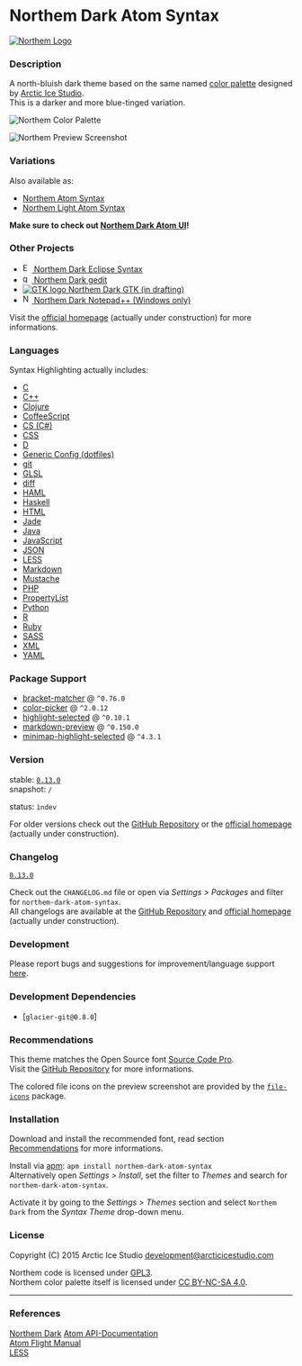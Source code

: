 Northem Dark Atom Syntax
========================

[![Northem Logo](https://raw.githubusercontent.com/arcticicestudio/northem-dark-atom-syntax/master/res/image/northem-logo.png)](http://arcticicestudio.com/Northem)

### Description
A north-bluish dark theme based on the same named [color palette](https://github.com/arcticicestudio/northem) designed by [Arctic Ice Studio](http://arcticicestudio.com).  
This is a darker and more blue-tinged variation.

![Northem Color Palette](https://raw.githubusercontent.com/arcticicestudio/northem-dark-atom-syntax/master/res/image/northem-dark.png)

![Northem Preview Screenshot](https://raw.githubusercontent.com/arcticicestudio/northem-dark-atom-syntax/master/res/image/preview-screenshot.png)

### Variations
Also available as:
  - [Northem Atom Syntax](https://github.com/arcticicestudio/northem-atom-syntax)
  - [Northem Light Atom Syntax](https://github.com/arcticicestudio/northem-light-atom-syntax)

__Make sure to check out [Northem Dark Atom UI](https://github.com/arcticicestudio/northem-dark-atom-ui)!__

### Other Projects
  - <a href="https://github.com/arcticicestudio/northem-dark-eclipse-syntax"><img src="https://eclipse.org/favicon.ico" alt="Eclipse logo" width=16 height=16> Northem Dark Eclipse Syntax</a>
  - <a href="https://github.com/arcticicestudio/northem-dark-gedit"><img src="https://static.gnome.org/wiki.gnome.org/gnome/css/favicon.png" alt="gedit logo" width=16 height=16> Northem Dark gedit</a>
  - <a href="#"><img src="http://www.gtk.org/images/gtk-logo.ico" alt="GTK logo"> Northem Dark GTK (in drafting)</a>
  - <a href="https://github.com/arcticicestudio/northem-dark-notepadplusplus"><img src="http://notepad-plus-plus.org/assets/images/favicon.ico" alt="Notepadd++ logo" width=16 height=16> Northem Dark Notepad++ (Windows only)</a>

Visit the [official homepage](http://arcticicestudio.com/Northem) (actually under construction) for more informations.

### Languages
Syntax Highlighting actually includes:
  - [C](https://atom.io/packages/language-c)
  - [C++](https://atom.io/packages/language-c)
  - [Clojure](https://atom.io/packages/language-clojure)
  - [CoffeeScript](https://atom.io/packages/language-coffee-script)
  - [CS (C#)](https://atom.io/packages/language-csharp)
  - [CSS](https://atom.io/packages/language-css)
  - [D](https://atom.io/packages/language-d)
  - [Generic Config (dotfiles)](https://atom.io/packages/language-generic-config)
  - [git](https://atom.io/packages/language-git)
  - [GLSL](https://atom.io/packages/language-glsl)
  - [diff](https://atom.io/packages/git-diff)
  - [HAML](https://atom.io/packages/language-haml)
  - [Haskell](https://atom.io/packages/language-haskell)
  - [HTML](https://atom.io/packages/language-html)
  - [Jade](https://atom.io/packages/language-jade)
  - [Java](https://atom.io/packages/language-java)
  - [JavaScript](https://atom.io/packages/language-javascript)
  - [JSON](https://atom.io/packages/language-json)
  - [LESS](https://atom.io/packages/language-lesss)
  - [Markdown](https://atom.io/packages/language-gfm)
  - [Mustache](https://atom.io/packages/language-mustache)
  - [PHP](https://atom.io/packages/language-php)
  - [PropertyList](https://atom.io/packages/language-property-list)
  - [Python](https://atom.io/packages/language-python)
  - [R](https://atom.io/packages/language-r)
  - [Ruby](https://atom.io/packages/language-ruby)
  - [SASS](https://atom.io/packages/language-sass)
  - [XML](https://atom.io/packages/language-xml)
  - [YAML](https://atom.io/packages/language-yaml)

### Package Support
  - [bracket-matcher](https://atom.io/packages/bracket-matcher) @ `^0.76.0`
  - [color-picker](https://atom.io/packages/color-picker) @ `^2.0.12`
  - [highlight-selected](https://atom.io/packages/highlight-selected) @ `^0.10.1`
  - [markdown-preview](https://atom.io/packages/markdown-preview) @ `^0.150.0`
  - [minimap-highlight-selected](https://atom.io/packages/minimap-highlight-selected) @ `^4.3.1`

### Version
stable: [`0.13.0`](https://github.com/arcticicestudio/northem-dark-atom-syntax/releases/latest)  
snapshot: `/`

status: `ìndev`

For older versions check out the [GitHub Repository](https://github.com/arcticicestudio/northem-dark-atom-syntax) or the [official homepage](http://arcticicestudio.com/Northem) (actually under construction).

### Changelog
[`0.13.0`](CHANGELOG.md)

Check out the `CHANGELOG.md` file or open via _Settings > Packages_ and filter for `northem-dark-atom-syntax`.  
All changelogs are available at the [GitHub Repository](https://github.com/arcticicestudio/northem-dark-atom-syntax) and [official homepage](http://arcticicestudio.com/Northem) (actually under construction).

### Development
Please report bugs and suggestions for improvement/language support [here](https://github.com/arcticicestudio/northem-dark-atom-syntax/issues).

### Development Dependencies
  - [`glacier-git@0.8.0`]

### Recommendations
This theme matches the Open Source font [Source Code Pro](https://typekit.com/fonts/source-code-pro).  
Visit the [GitHub Repository](https://github.com/adobe-fonts/source-code-pro) for more informations.

The colored file icons on the preview screenshot are provided by the [`file-icons`](https://atom.io/packages/file-icons) package.

### Installation
Download and install the recommended font, read section [Recommendations](#Recommendations) for more informations.

Install via [apm](https://github.com/atom/apm): `apm install northem-dark-atom-syntax`  
Alternatively open _Settings > Install_, set the filter to _Themes_ and search for `northem-dark-atom-syntax`.

Activate it by going to the _Settings > Themes_ section and select `Northem Dark` from the _Syntax Theme_ drop-down menu.

### License
Copyright (C) 2015 Arctic Ice Studio <development@arcticicestudio.com>

Northem code is licensed under [GPL3](http://www.gnu.org/licenses/gpl.txt).  
Northem color palette itself is licensed under [CC BY-NC-SA 4.0](http://creativecommons.org/licenses/by-nc-sa/4.0).

---

### References
[Northem Dark](https://github.com/arcticicestudio/northem-dark)
[Atom API-Documentation](https://atom.io/docs/api/latest/Atom)  
[Atom Flight Manual](https://atom.io/docs)  
[LESS](http://lesscss.org)
